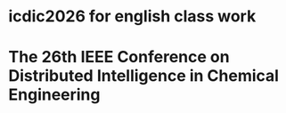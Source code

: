 # icdic2026 for english class work
# The 26th IEEE Conference on Distributed Intelligence in Chemical Engineering
